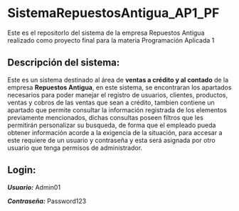 # SistemaRepuestosAntigua_AP1_PF
Este es el repositorIo del sistema de la empresa Repuestos Antigua realizado como proyecto final para la materia Programación Aplicada 1

## Descripción del sistema:

Este es un sistema destinado al área de **ventas a crédito y al contado** de la empresa **Repuestos Antigua**, 
en este sistema, se encontraran los apartados necesarios para poder manejar el registro de usuarios,
clientes, productos, ventas y cobros de las ventas que sean a crédito, tambien contiene un apartado que permite
consultar la información registrada de los elementos previamente mencionados, dichas consultas poseen filtros que
les permitirán personalizar su busqueda, de forma que el empleado pueda obtener información acorde a la exigencia 
de la situación, para accesar a este requiere de un usuario y contraseña y esta será asignada por otro usuario que
tenga permisos de administrador.

## Login:

**_Usuario:_** Admin01

**_Contraseña:_** Password123
